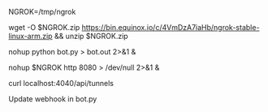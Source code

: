 NGROK=/tmp/ngrok

wget -O $NGROK.zip https://bin.equinox.io/c/4VmDzA7iaHb/ngrok-stable-linux-arm.zip && unzip $NGROK.zip

nohup python bot.py > bot.out 2>&1 &

nohup $NGROK http 8080 > /dev/null 2>&1 &

curl localhost:4040/api/tunnels

Update webhook in bot.py
